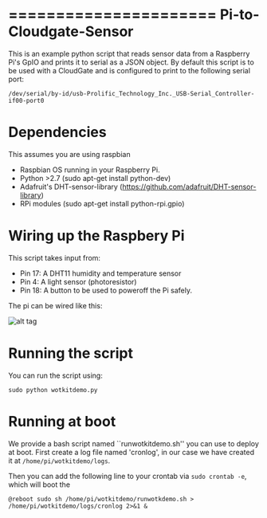 ======================
Pi-to-Cloudgate-Sensor
======================

This is an example python script that reads sensor data from a Raspberry Pi's GpIO and prints it to serial as a JSON object. By default this script is to be used with a CloudGate and is configured to print to the following serial port:

```
/dev/serial/by-id/usb-Prolific_Technology_Inc._USB-Serial_Controller-if00-port0
```

Dependencies
================

This assumes you are using raspbian 
* Raspbian OS running in your Raspberry Pi.
* Python >2.7 (sudo apt-get install python-dev)
* Adafruit's DHT-sensor-library (https://github.com/adafruit/DHT-sensor-library)
* RPi modules (sudo apt-get install python-rpi.gpio)

Wiring up the Raspbery Pi
=========================

This script takes input from:

* Pin 17: A DHT11 humidity and temperature sensor
* Pin 4: A light sensor (photoresistor)
* Pin 18: A button to be used to poweroff the Pi safely.

The pi can be wired like this: 

![alt tag](https://raw.github.com/sensetecnic/{projectname}/master/sensor-setup.jpg)

Running the script
==================

You can run the script using:

```
sudo python wotkitdemo.py
```

Running at boot
===============

We provide a bash script named ``runwotkitdemo.sh'' you can use to deploy at boot. First create a log file named 'cronlog', in our case we have created it at ```/home/pi/wotkitdemo/logs```. 

Then you can add the following line to your crontab via ```sudo crontab -e```, which will boot the

```
@reboot sudo sh /home/pi/wotkitdemo/runwotkdemo.sh > /home/pi/wotkitdemo/logs/cronlog 2>&1 &
```

